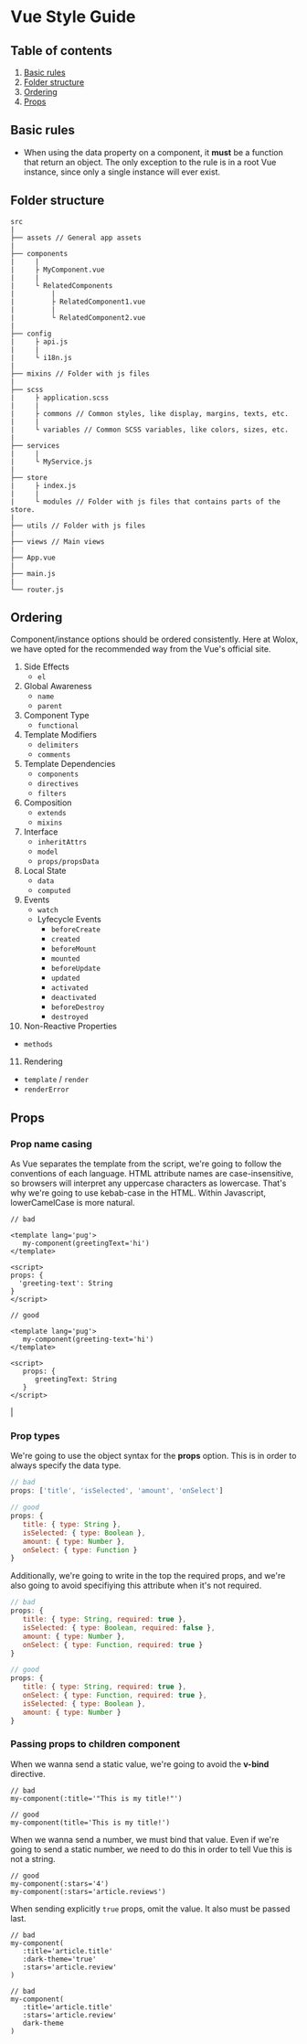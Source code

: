 # Vue Style Guide

## Table of contents

1. [Basic rules](#basic-rules)
2. [Folder structure](#folder-structure)
3. [Ordering](#ordering)
4. [Props](#props)

## Basic rules

* When using the data property on a component, it **must** be a function that return an object. The only exception to the rule is in a root Vue instance, since only a single instance will ever exist.

## Folder structure

```
src
|
├── assets // General app assets
|
├── components
|     |
|     ├ MyComponent.vue
|     |
|     └ RelatedComponents
|         |
|         ├ RelatedComponent1.vue
|         |
|         └ RelatedComponent2.vue
|
├── config
|     ├ api.js
|     |
|     └ i18n.js
|
├── mixins // Folder with js files
|
├── scss
|     ├ application.scss
|     |
|     ├ commons // Common styles, like display, margins, texts, etc.
|     |
|     └ variables // Common SCSS variables, like colors, sizes, etc.
|
├── services
|     |
|     └ MyService.js
|
├── store
|     ├ index.js
|     |
|     └ modules // Folder with js files that contains parts of the store.
|
├── utils // Folder with js files
|
├── views // Main views
|
├── App.vue
|
├── main.js
|
└── router.js

```

## Ordering

Component/instance options should be ordered consistently. Here at Wolox, we have opted for the recommended way from the Vue's official site.

1. Side Effects
   * `el`
2. Global Awareness
   * `name`
   * `parent`
3. Component Type
   * `functional`
4. Template Modifiers
   * `delimiters`
   * `comments`
5. Template Dependencies
   * `components`
   * `directives`
   * `filters`
6. Composition
   * `extends`
   * `mixins`
7. Interface
   * `inheritAttrs`
   * `model`
   * `props/propsData`
8. Local State
   * `data`
   * `computed`
9. Events
   * `watch`
   * Lyfecycle Events
     * `beforeCreate`
     * `created`
     * `beforeMount`
     * `mounted`
     * `beforeUpdate`
     * `updated`
     * `activated`
     * `deactivated`
     * `beforeDestroy`
     * `destroyed`
10. Non-Reactive Properties
   * `methods`
11. Rendering
   * `template` / `render`
   * `renderError`

## Props

### Prop name casing

As Vue separates the template from the script, we're going to follow the conventions of each language. HTML attribute names are case-insensitive, so browsers will interpret any uppercase characters as lowercase. That's why we're going to use kebab-case in the HTML. Within Javascript, lowerCamelCase is more natural.

```pug
// bad

<template lang='pug'>
   my-component(greetingText='hi')
</template>

<script>
props: {
  'greeting-text': String
}
</script>
```

```pug
// good

<template lang='pug'>
   my-component(greeting-text='hi')
</template>

<script>
   props: {
      greetingText: String
   }
</script>
```
|
### Prop types

We're going to use the object syntax for the **props** option. This is in order to always specify the data type.

```js
// bad
props: ['title', 'isSelected', 'amount', 'onSelect']
```

```js
// good
props: {
   title: { type: String },
   isSelected: { type: Boolean },
   amount: { type: Number },
   onSelect: { type: Function }
}
```

Additionally, we're going to write in the top the required props, and we're also going to avoid specifiying this attribute when it's not required.

```js
// bad
props: {
   title: { type: String, required: true },
   isSelected: { type: Boolean, required: false },
   amount: { type: Number },
   onSelect: { type: Function, required: true }
}
```

```js
// good
props: {
   title: { type: String, required: true },
   onSelect: { type: Function, required: true },
   isSelected: { type: Boolean },
   amount: { type: Number }
}
```

### Passing props to children component

When we wanna send a static value, we're going to avoid the **v-bind** directive.

```pug
// bad
my-component(:title='"This is my title!"')
```

```pug
// good
my-component(title='This is my title!')
```

When we wanna send a number, we must bind that value. Even if we're going to send a static number, we need to do this in order to tell Vue this is not a string.

```pug
// good
my-component(:stars='4')
my-component(:stars='article.reviews')
```

When sending explicitly `true` props, omit the value. It also must be passed last.

```pug
// bad
my-component(
   :title='article.title'
   :dark-theme='true'
   :stars='article.review'
)
```

```pug
// bad
my-component(
   :title='article.title'
   :stars='article.review'
   dark-theme
)
```
